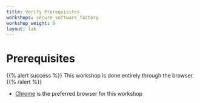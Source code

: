 ```yaml
---
title: Verify Prerequisites
workshops: secure_software_factory
workshop_weight: 0
layout: lab
---
```



# Prerequisites


{{% alert success %}}
This workshop is done entirely through the browser.
{{% /alert %}}

- [Chrome][1] is the preferred browser for this workshop

[1]: https://www.google.com/chrome/
